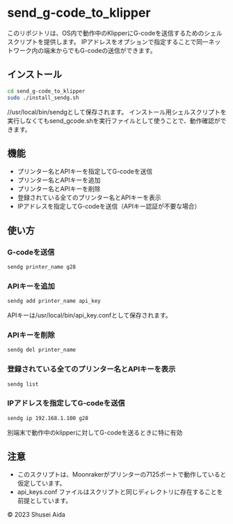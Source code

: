 # send_g-code_to_klipper

このリポジトリは、OS内で動作中のKlipperにG-codeを送信するためのシェルスクリプトを提供します。
IPアドレスをオプションで指定することで同一ネットワーク内の端末からでもG-codeの送信ができます。

## インストール
```bash
cd send_g-code_to_klipper
sudo ./install_sendg.sh
```
//usr/local/bin/sendgとして保存されます。
インストール用シェルスクリプトを実行しなくてもsend_gcode.shを実行ファイルとして使うことで、動作確認ができます。

## 機能

- プリンター名とAPIキーを指定してG-codeを送信
- プリンター名とAPIキーを追加
- プリンター名とAPIキーを削除
- 登録されている全てのプリンター名とAPIキーを表示
- IPアドレスを指定してG-codeを送信（APIキー認証が不要な場合）

## 使い方

### G-codeを送信
```bash
sendg printer_name g28
```

### APIキーを追加
```bash
sendg add printer_name api_key
```
APIキーは/usr/local/bin/api_key.confとして保存されます。

### APIキーを削除
```bash
sendg del printer_name
```
### 登録されている全てのプリンター名とAPIキーを表示
```bash
sendg list
```

### IPアドレスを指定してG-codeを送信
```bash
sendg ip 192.168.1.100 g28
```
別端末で動作中のklipperに対してG-codeを送るときに特に有効

## 注意
* このスクリプトは、Moonrakerがプリンターの7125ポートで動作していると仮定しています。
* api_keys.conf ファイルはスクリプトと同じディレクトリに存在することを前提としています。

©︎ 2023 Shusei Aida
  
